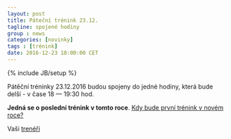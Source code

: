 ```yaml
---
layout: post
title: Páteční trénink 23.12.
tagline: spojené hodiny
group : news
categories: [novinky]
tags : [trénink]
date: 2016-12-23 18:00:00 CET
---
```

{% include JB/setup %}

Pátěční tréninky 23.12.2016 budou spojeny do jedné hodiny, která bude delší - v čase 18 &mdash; 19:30 hod.

**Jedná se o poslední trénink v tomto roce**. [Kdy bude první trénink v novém roce?](/prvni-trenink-2017)

Vaši [trenéři](/treneri)
